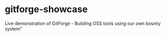 # gitforge-showcase
Live demonstration of GitForge - Building OSS tools using our own bounty system"
